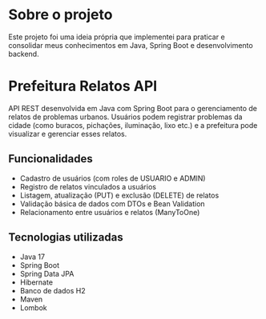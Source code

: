 # Sobre o projeto
Este projeto foi uma ideia própria que implementei para praticar e consolidar meus conhecimentos em Java, Spring Boot e desenvolvimento backend.

# Prefeitura Relatos API

API REST desenvolvida em Java com Spring Boot para o gerenciamento de relatos de problemas urbanos. Usuários podem registrar problemas da cidade (como buracos, pichações, iluminação, lixo etc.) e a prefeitura pode visualizar e gerenciar esses relatos.

## Funcionalidades

- Cadastro de usuários (com roles de USUARIO e ADMIN)
- Registro de relatos vinculados a usuários
- Listagem, atualização (PUT) e exclusão (DELETE) de relatos
- Validação básica de dados com DTOs e Bean Validation
- Relacionamento entre usuários e relatos (ManyToOne)

## Tecnologias utilizadas

- Java 17
- Spring Boot
- Spring Data JPA
- Hibernate
- Banco de dados H2 
- Maven
- Lombok
